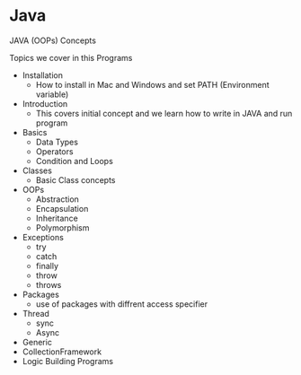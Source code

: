 # Java
JAVA (OOPs) Concepts

Topics we cover in this Programs

- Installation
    - How to install in Mac and Windows and set PATH (Environment variable)
- Introduction
    - This covers initial concept and we learn how to write in JAVA and run program
- Basics
    - Data Types
    - Operators
    - Condition and Loops
- Classes
    - Basic Class concepts
- OOPs
    - Abstraction
    - Encapsulation
    - Inheritance
    - Polymorphism
- Exceptions
    - try
    - catch
    - finally
    - throw
    - throws
- Packages
    - use of packages with diffrent access specifier
- Thread
    - sync
    - Async
- Generic
- CollectionFramework
- Logic Building Programs